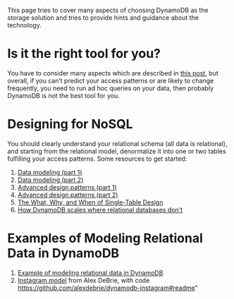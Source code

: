 This page tries to cover many aspects of choosing DynamoDB as the storage solution and tries to provide hints and guidance about the technology.

# Is it the right tool for you?

You have to consider many aspects which are described in [this post](https://aws.amazon.com/es/blogs/database/how-to-determine-if-amazon-dynamodb-is-appropriate-for-your-needs-and-then-plan-your-migration/), but overall, if you can’t predict your access patterns or are likely to change frequently, you need to run ad hoc queries on your data, then probably DynamoDB is not the best tool for you.

# Designing for NoSQL

You should clearly understand your relational schema (all data is relational), and starting from the relational model, denormalize it into one or two tables fulfilling your access patterns. Some resources to get started:
1. [Data modeling (part 1)](https://www.youtube.com/watch?v=fiP2e-g-r4g)
2. [Data modeling (part 2)](https://www.youtube.com/watch?v=0uLF1tjI_BI)
3. [Advanced design patterns (part 1)](https://www.youtube.com/watch?v=MF9a1UNOAQo)
4. [Advanced design patterns (part 2)](https://www.youtube.com/watch?v=_KNrRdWD25M)
5. [The What, Why, and When of Single-Table Design](https://www.alexdebrie.com/posts/dynamodb-single-table/)
6. [How DynamoDB scales where relational databases don't](https://www.alexdebrie.com/posts/dynamodb-no-bad-queries/)

# Examples of Modeling Relational Data in DynamoDB
1. [Example of modeling relational data in DynamoDB](https://docs.aws.amazon.com/amazondynamodb/latest/developerguide/bp-modeling-nosql-B.html)
2. [Instagram model](https://docs.google.com/spreadsheets/d/1IWVXyiJ0y4DF6ii-H6vKCF0qQUZr4akI59IaiL1ArIs/edit#gid=1488945379) from Alex DeBrie, with code https://github.com/alexdebrie/dynamodb-instagram#readme"
